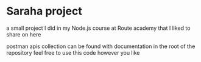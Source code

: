 # Saraha project
a small project I did in my Node.js course at Route academy that I liked to share on here


postman apis collection can be found with documentation in the root of the repository
feel free to use this code however you like